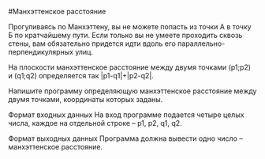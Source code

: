 #Манхэттенское расстояние

Прогуливаясь по Манхэттену, вы не можете попасть из точки А в точку Б по кратчайшему пути. 
Если только вы не умеете проходить сквозь стены, вам обязательно придется идти вдоль его параллельно-перпендикулярных улиц.

На плоскости манхэттенское расстояние между двумя точками (p1;p2) и (q1;q2) определяется так |p1-q1|+|p2-q2|.

Напишите программу определяющую манхэттенское расстояние между двумя точками, координаты которых заданы.

Формат входных данных
На вход программе подается четыре целых числа, каждое на отдельной строке – p1, p2, q1, q2.

Формат выходных данных
Программа должна вывести одно число – манхэттенское расстояние.
